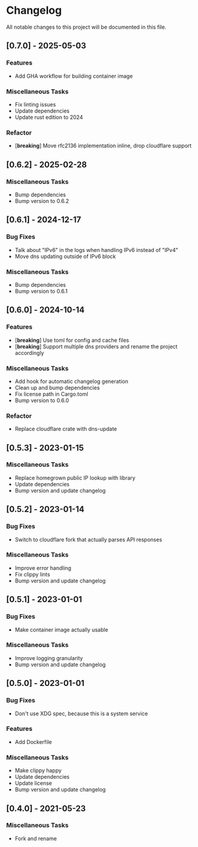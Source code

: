 # Changelog

All notable changes to this project will be documented in this file.

## [0.7.0] - 2025-05-03

### Features

- Add GHA workflow for building container image

### Miscellaneous Tasks

- Fix linting issues
- Update dependencies
- Update rust edition to 2024

### Refactor

- [**breaking**] Move rfc2136 implementation inline, drop cloudflare support

## [0.6.2] - 2025-02-28

### Miscellaneous Tasks

- Bump dependencies
- Bump version to 0.6.2

## [0.6.1] - 2024-12-17

### Bug Fixes

- Talk about "IPv6" in the logs when handling IPv6 instead of "IPv4"
- Move dns updating outside of IPv6 block

### Miscellaneous Tasks

- Bump dependencies
- Bump version to 0.6.1

## [0.6.0] - 2024-10-14

### Features

- [**breaking**] Use toml for config and cache files
- [**breaking**] Support multiple dns providers and rename the project accordingly

### Miscellaneous Tasks

- Add hook for automatic changelog generation
- Clean up and bump dependencies
- Fix license path in Cargo.toml
- Bump version to 0.6.0

### Refactor

- Replace cloudflare crate with dns-update

## [0.5.3] - 2023-01-15

### Miscellaneous Tasks

- Replace homegrown public IP lookup with library
- Update dependencies
- Bump version and update changelog

## [0.5.2] - 2023-01-14

### Bug Fixes

- Switch to cloudflare fork that actually parses API responses

### Miscellaneous Tasks

- Improve error handling
- Fix clippy lints
- Bump version and update changelog

## [0.5.1] - 2023-01-01

### Bug Fixes

- Make container image actually usable

### Miscellaneous Tasks

- Improve logging granularity
- Bump version and update changelog

## [0.5.0] - 2023-01-01

### Bug Fixes

- Don't use XDG spec, because this is a system service

### Features

- Add Dockerfile

### Miscellaneous Tasks

- Make clippy happy
- Update dependencies
- Update license
- Bump version and update changelog

## [0.4.0] - 2021-05-23

### Miscellaneous Tasks

- Fork and rename

<!-- generated by git-cliff -->
<!-- update with `git cliff --tag <new version> 7cf8502fb9d0c04bab48a2d7d7e819c98f9aed6e.. > CHANGELOG.md` -->
